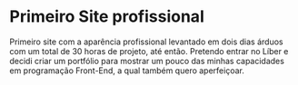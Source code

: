 # Primeiro Site profissional
Primeiro site com a aparência profissional levantado em dois dias árduos com um total de 30 horas de projeto, até então. Pretendo entrar no Líber e decidi criar um portfólio para mostrar um pouco das minhas capacidades em programação Front-End, a qual também quero aperfeiçoar.
